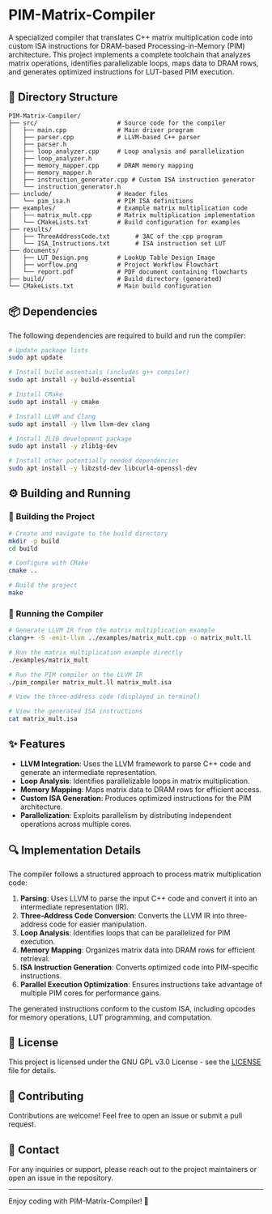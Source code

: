 # PIM-Matrix-Compiler

A specialized compiler that translates C++ matrix multiplication code into custom ISA instructions for DRAM-based Processing-in-Memory (PIM) architecture. This project implements a complete toolchain that analyzes matrix operations, identifies parallelizable loops, maps data to DRAM rows, and generates optimized instructions for LUT-based PIM execution.

## 📂 Directory Structure

```
PIM-Matrix-Compiler/
├── src/                      # Source code for the compiler
│   ├── main.cpp              # Main driver program
│   ├── parser.cpp            # LLVM-based C++ parser
│   ├── parser.h
│   ├── loop_analyzer.cpp     # Loop analysis and parallelization
│   ├── loop_analyzer.h
│   ├── memory_mapper.cpp     # DRAM memory mapping
│   ├── memory_mapper.h
│   ├── instruction_generator.cpp # Custom ISA instruction generator
│   └── instruction_generator.h
├── include/                  # Header files
│   └── pim_isa.h             # PIM ISA definitions
├── examples/                 # Example matrix multiplication code
│   ├── matrix_mult.cpp       # Matrix multiplication implementation
│   └── CMakeLists.txt        # Build configuration for examples
├── results/                 
│   ├── ThreeAddressCode.txt       # 3AC of the cpp program
│   └── ISA_Instructions.txt       # ISA instruction set LUT
├── documents/                 
│   ├── LUT_Design.png        # LookUp Table Design Image
│   ├── worflow.png           # Project Workflow Flowchart
│   └── report.pdf            # PDF document containing flowcharts
├── build/                    # Build directory (generated)
└── CMakeLists.txt            # Main build configuration
```

## 📦 Dependencies

The following dependencies are required to build and run the compiler:

```bash
# Update package lists
sudo apt update

# Install build essentials (includes g++ compiler)
sudo apt install -y build-essential

# Install CMake
sudo apt install -y cmake

# Install LLVM and Clang
sudo apt install -y llvm llvm-dev clang

# Install ZLIB development package
sudo apt install -y zlib1g-dev

# Install other potentially needed dependencies
sudo apt install -y libzstd-dev libcurl4-openssl-dev
```

## ⚙️ Building and Running

### 🔨 Building the Project

```bash
# Create and navigate to the build directory
mkdir -p build
cd build

# Configure with CMake
cmake ..

# Build the project
make
```

### 🚀 Running the Compiler

```bash
# Generate LLVM IR from the matrix multiplication example
clang++ -S -emit-llvm ../examples/matrix_mult.cpp -o matrix_mult.ll

# Run the matrix multiplication example directly
./examples/matrix_mult

# Run the PIM compiler on the LLVM IR
./pim_compiler matrix_mult.ll matrix_mult.isa

# View the three-address code (displayed in terminal)

# View the generated ISA instructions
cat matrix_mult.isa
```

## ✨ Features

- **LLVM Integration**: Uses the LLVM framework to parse C++ code and generate an intermediate representation.
- **Loop Analysis**: Identifies parallelizable loops in matrix multiplication.
- **Memory Mapping**: Maps matrix data to DRAM rows for efficient access.
- **Custom ISA Generation**: Produces optimized instructions for the PIM architecture.
- **Parallelization**: Exploits parallelism by distributing independent operations across multiple cores.

## 🔍 Implementation Details

The compiler follows a structured approach to process matrix multiplication code:

1. **Parsing**: Uses LLVM to parse the input C++ code and convert it into an intermediate representation (IR).
2. **Three-Address Code Conversion**: Converts the LLVM IR into three-address code for easier manipulation.
3. **Loop Analysis**: Identifies loops that can be parallelized for PIM execution.
4. **Memory Mapping**: Organizes matrix data into DRAM rows for efficient retrieval.
5. **ISA Instruction Generation**: Converts optimized code into PIM-specific instructions.
6. **Parallel Execution Optimization**: Ensures instructions take advantage of multiple PIM cores for performance gains.

The generated instructions conform to the custom ISA, including opcodes for memory operations, LUT programming, and computation.

## 📜 License

This project is licensed under the GNU GPL v3.0 License - see the [LICENSE](LICENSE) file for details.

## 🤝 Contributing

Contributions are welcome! Feel free to open an issue or submit a pull request.

## 📧 Contact

For any inquiries or support, please reach out to the project maintainers or open an issue in the repository.

---

Enjoy coding with PIM-Matrix-Compiler! 🚀

